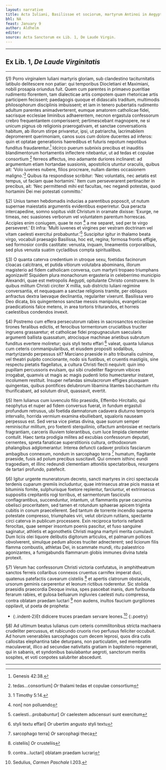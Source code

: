 ```yaml
---
layout: narrative
title: Acta Iuliani, Basilissae et sociorum, martyrum Antinoi in Aegypto
bhl: NA
feast: January 9
author: Aldhelm
editor:
source: Acta Sanctorum ex Lib. 1, De Laude Virgin.
---
```


---

## Ex Lib. 1, *De Laude Virginitatis*

---

§1) Porro virginalem Iuliani martyris gloriam, sub clandestino taciturnitatis latibulo delitescere non patiar: qui temporibus Diocletiani et Maximiani, nobili prosapia oriundus fuit. Quem cum parentes in primaevo pueritiae rudimento florentem, tam dialecticae artis compotem quam rhetoricae artis participem fecissent; paedagogis quoque et didascalis traditum, multimodis philosophorum disciplinis imbuissent; et iam in tenero pubertatis rudimento adultum parentes animadverterent, eumque amatorem catholicae fidei, sacrisque ecclesiae liminibus adhaerentem, necnon ergastula confessorum crebro frequentantem comperissent; pertimescebant magnopere, ne si unicum pignus ob religionis praerogativam, et sanctae conversationis habitum, ab illorum stirpe privaretur, ipsi, ut patriarcha, lacrimabilem depromerent querimoniam, canos suos cum dolore ducentes ad inferos: quin et optatae generationis haeredibus et futuris nepotum nepotibus funditus fraudarentur.[^1] Idcirco puerum subnixis precibus et inauditis blandimentorum hortamentis inflectere nitebantur, ut ad tedas et copulae consortium [^2] ferreos affectus, imo adamante duriores inclinaret: ad argumentum etiam hortandae suasionis, apostolicis utuntur oraculis, quibus ait: ‘Volo iuvenes nubere, filios procreare, nullam dantes occasionem maligno.’[^3] Quibus ita respondisse scribitur: ‘Nec voluntatis, nec aetatis est tempus, ut faciam quae hortamini.’ Item cum perseverarent pertinaciter in precibus, ait: ‘Nec permittendi mihi est facultas, nec negandi potestas, quod hortamini Dei mei potestati committo.’

§2) Unius tamen hebdomadis inducias a parentibus poposcit, ut nutum supernae maiestatis argumentis evidentibus experiretur. Qua peracta intercapedine, somno sopitus vidit Christum in oramate dixisse: ‘Exurge, ne timeas, nec suasiones verborum vel voluntatem parentum horrescas. Accipies enim coniugem, quae te non [^4] a me separet, sed per te virgo perseveret.’ Et infra: ‘Multi iuvenes et virgines per vestram doctrinam vel vitam caelesti exercitui probabuntur.’[^5] Suscipitur igitur in thalamo beata virgo, vocabuli praesagio Basilissa, hoc est, regina; formosa frontis effigie, sed formosior cordis castitate: venusta, inquam, lineamentis corporalibus, sed plus venusta suatim cycladibus compta spiritualibus.

§3) O quanta caterva credentium in utroque sexu, foetidas facinorum cloacas calcitrans, et putida vitiorum volutabra abominans, illorum magisterio ad fidem catholicam conversa, cum martyrii tropaeo triumphans agonizavit! Siquidem plura monachorum ergasteria in celeberrimo municipio Alexandri, quae est metropolis Aegypti, opitulante Christo construxere. In quibus militum Christi circiter X millia, sub districto Iuliani regimine conversantia, et nequaquam a sanctae religionis tramite, per obliquos anfractus dextra laevaque declinantia, regulariter vixerunt. Basilissa vero Deo dicata, bis quingentenos sanctae messis manipulos, evangelicae praedicationis falce metens, in area tortoris triturandos, et horreis caelestibus condendos invexit.

§4) Postremo cum effera persecutorum rabies in sacrosanctos ecclesiae tirones feralibus edictis, et ferocibus tormentorum cruciatibus truciter ingruens grassaretur; et catholicae fidei propugnaculum saecularis argumenti ballista quassatum, atrocisque machinae arietibus subrutum funditus evertere moliretur; quis styli textu effari [^6] valeat, quanta Iulianus cum ceteris commanipularibus, et eiusdem propositi sodalibus, martyrizando perpessus sit? Marciano praeside in alto tribunalis culmine, vel theatri pulpito concionante, nodo sis fustibus, et cruentis mastigiis, sine respectu pietatis flagellatus, a cultura Christi flecti nequivit: quin imo pupillam percussoris evulsam, qui sibi crudeliter flagrorum vibices irrogabat, quamvis ut magis ac magis pudenti lotio humectaretur instaret, incolumem restituit. Insuper nefandas simulacrorum effigies plusquam quingentas, quibus pontifices delubrorum libamina litantes bacchantum ritu thurificabant, ad solutum diruit, quassavit, evertit.

§5) Item Iulianus cum iuvenculo filio praesidis, Effembo Hircitallo, qui neophytus et nuper ad fidem conversus fuerat, in fundum ergastuli profundum retrusus, ubi foetida damnatorum cadavera diuturno temporis intervallo, horrida vermium examina ebulliebant, squaloris nauseam perpessus est. Sed versa vice pietas divina, quae suorum semper reminiscitur militum, pro foetenti sterquilinio, olfactum ambrosiae et nectaris fragrantiam, carceris illuviem tolerantibus, cum luce limpida clementer contulit. Haec tanta prodigia milites ad excubias confessorum deputati, cernentes, spreta fanaticae superstitionis cultura, orthodoxorum phalangibus adglomerantur. Interea defuncti cadaver prolixis fasciarum ambagibus connexum, nondum in sarcophago terra [^7] humatum, flagitante praeside, fusis ad polum precibus suscitavit. Qui omnem isthinc eundi tragoediam, et illinc redeundi clementiam attonitis spectatoribus, resurgens de tartari profundo, patefecit.

§6) Igitur urgente muneratorum decreto, sancti martyres in circi spectacula terdenis cuparum gremiis includuntur, quae intrinsecus atrae picis massa et bituminis fomite, sulphurisque foetore replentur, farciuntur, et extrinsecus suppositis crepitantis rogi torribus, et sarmentorum fasciculis conflagrantibus, succenduntur, intantum, ut flammantis pyrae cacumina obelisci proceritatem, sed tamen et rotundum sphaerae apicem triginta cubitis in conum praecellerent. Sed tantum de torrente incendio superna potestate compresso, triumphales viri, velut obrizum rutilans, spectante circi caterva in publicum processere. Exin reciproca tortoris nefandi ferocitas, quae semper insontum poenis pascitur, et fuso sanguine saginatur, athletis et agonothetis Christi magna martyrii merita cumulavit. Dum liciis olei liquore delibutis digitorum articulos, et palmarum pollices obvolverent, simulque pedum alloces truciter adnecterent; sed liciorum filis flamma combustis, athletas Dei, in scammate mundi, ritu palaestrico agonizantes, a fumigabundis flammarum globis immunes divina tutela protexit.

§7) Verum hac confessorum Christi victoria confutatus, in amphitheatrum sanctos ferreis collaribus connexos cruentus carnifex imperat duci, quatenus patefactis cavearum cisteliis [^8] et apertis clatrorum obstaculis, ursorum geminis carperentur et leonum rictibus roderentur. Sic stolida praesidis praecordia Deoque invisa, spes pascebat inanis, dum furibunda ferarum rabies, et gulosa belluarum ingluvies caelesti nutu compressa, contra oblatam praedam luctari [^9] non audens, inultos faucium gurgiliones oppilavit, ut poeta de propheta:

- {:.indent-2}Et didicere truces praedam servare leones.[^10]
{:.poetry}

§8) Ad ultimum beatus Iulianus cum ceteris commilitonibus stricta machaera crudeliter percussus, et rubicundo cruoris rivo perfusus feliciter occubuit. Ad horum venerabiles sarcophagos cum decem leprosi, quos dira cutis callositas elephantina tabe deturpans, non particulatim, sed membratim maculaverat, illico ad secundae nativitatis gratiam in baptisterio regenerati, qui in sabanis, et syndonibus baiulabantur aegroti, sanctorum meritis sospites, et voti conpotes salubriter abscedunt.

---

[^1]: Genesis 42:38.
[^2]: tedas…consortium] *Or* thalami tedas et copulae consortium
[^3]: 1 Timothy 5:14.
[^4]: non] non polluendo
[^5]: caelesti…probabuntur] *Or* caelestem adscensuri sunt exercitum
[^6]: styli textu effari] *Or* ubertim angusto styli textu
[^7]: sarcophago terra] *Or* sarcophagi theca
[^8]: cisteliis] *Or* crusteliis
[^9]: contra…luctari] oblatam praedam lucrari
[^10]: Sedulius, *Carmen Paschale* I.203. 
